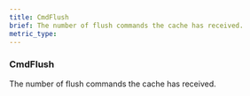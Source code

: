 ```yaml
---
title: CmdFlush
brief: The number of flush commands the cache has received.
metric_type:
---
```

### CmdFlush

The number of flush commands the cache has received.
